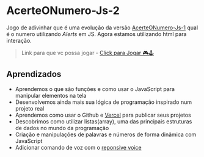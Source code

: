 # AcerteONumero-Js-2
Jogo de adivinhar que é uma evolução da versão  [AcerteONumero-Js-1](https://github.com/lucas-lcs/acerteONumero-js-1) qual é o numero utilizando *Alerts* em JS. Agora estamos utilizando html para interação. 

 > Link para que vc possa jogar - [Click para Jogar 🎮🕹️ ](https://acerte-o-numero-five.vercel.app/)

## Aprendizados
- Aprendemos o que são funções e como usar o JavaScript para manipular elementos na tela
- Desenvolvemos ainda mais sua lógica de programação inspirado num projeto real
- Aprendemos como usar o Github e [Vercel](vercel.com) para publicar seus projetos
- Descobrimos como utilizar listas(array), uma das principais estruturas de dados no mundo da programação
- Criação e manipulações de palavras e números de forma dinâmica com JavaScript
- Adicionar comando de voz com o [reponsive voice](https://responsivevoice.org/)



